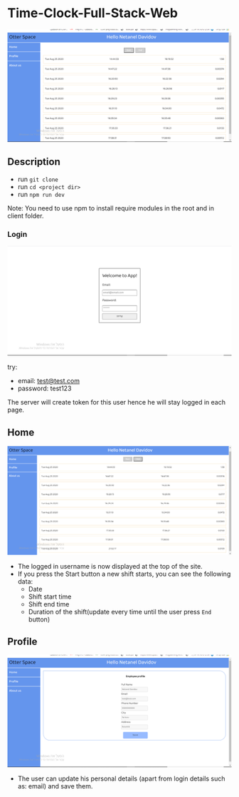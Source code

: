 # Time-Clock-Full-Stack-Web
![](https://github.com/netanel208/Time-Clock-Web/blob/master/images/%E2%80%8F%E2%80%8F1.PNG)

## Description
- run `git clone`
- run `cd <project dir>`
- run `npm run dev`

Note: You need to use npm to install require modules in the root and in client folder.

### Login
![](https://github.com/netanel208/Time-Clock-Web/blob/master/images/2.PNG)

try: 
- email: test@test.com
- password: test123

The server will create token for this user hence he will stay logged in each page.

## Home
![](https://github.com/netanel208/Time-Clock-Web/blob/master/images/6.PNG)

- The logged in username is now displayed at the top of the site.
- If you press the Start button a new shift starts, you can see the following data:
  - Date
  - Shift start time
  - Shift end time
  - Duration of the shift(update every time until the user press `End` button)
  
## Profile
![](https://github.com/netanel208/Time-Clock-Web/blob/master/images/%E2%80%8F%E2%80%8F3.PNG)

- The user can update his personal details (apart from login details such as: email) and save them.
